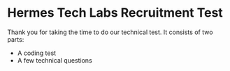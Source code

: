 # Hermes Tech Labs Recruitment Test

Thank you for taking the time to do our technical test. It consists of two parts:

* A coding test
* A few technical questions
